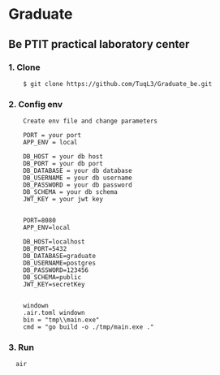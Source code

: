 # Graduate
## Be PTIT practical laboratory center
### 1. Clone
```
    $ git clone https://github.com/TuqL3/Graduate_be.git
```
### 2. Config env
```
    Create env file and change parameters
    
    PORT = your port
    APP_ENV = local

    DB_HOST = your db host
    DB_PORT = your db port
    DB_DATABASE = your db database
    DB_USERNAME = your db username
    DB_PASSWORD = your db password
    DB_SCHEMA = your db schema
    JWT_KEY = your jwt key


    PORT=8080
    APP_ENV=local
    
    DB_HOST=localhost
    DB_PORT=5432
    DB_DATABASE=graduate
    DB_USERNAME=postgres
    DB_PASSWORD=123456
    DB_SCHEMA=public
    JWT_KEY=secretKey


    windown
    .air.toml windown
    bin = "tmp\\main.exe"
    cmd = "go build -o ./tmp/main.exe ."
```
### 3. Run
```shell
  air
```
